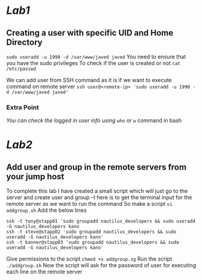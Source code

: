 # **_Lab1_**

## Creating a user with specific UID and Home Directory

`sudo useradd -u 1990 -d /var/www/javed javed`
You need to ensure that you have the sudo privileges
To check if the user is created or not
`cat /etc/passwd`

We can add user from SSH command as it is if we want to execute command on remote server
`ssh user@<remote-ip> 'sudo useradd -u 1990 -d /var/www/javed javed'`

### Extra Point

_You can check the logged in user info using_
`who` or `w` command in bash

# **_Lab2_**

## Add user and group in the remote servers from your jump host

To complete this lab I have created a small script which will just go to the server and create user and group
-t here is to get the terminal input for the remote server as we want to run the command
So make a script
`vi addgroup.sh`
Add the below lines

```
ssh -t tony@stapp01 'sudo groupadd nautilus_developers && sudo useradd -G nautilus_developers kano
ssh -t steve@stapp02 'sudo groupadd nautilus_developers && sudo useradd -G nautilus_developers kano'
ssh -t banner@stapp03 'sudo groupadd nautilus_developers && sudo useradd -G nautilus_developers kano'
```

Give permissions to the script
`chmod +x addgroup.sg`
Run the script
`./addgroup.sh`
Now the script will ask for the password of user for executing each line on the remote server
